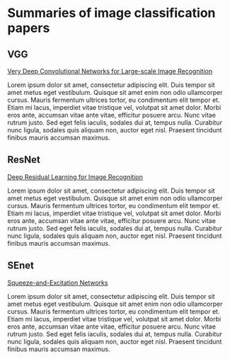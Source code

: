 # Summaries of image classification papers

## VGG
[Very Deep Convolutional Networks for Large-scale Image Recognition](https://arxiv.org/pdf/1409.1556.pdf)

Lorem ipsum dolor sit amet, consectetur adipiscing elit. Duis tempor sit amet metus eget vestibulum. Quisque sit amet enim non odio ullamcorper cursus. Mauris fermentum ultrices tortor, eu condimentum elit tempor et. Etiam mi lacus, imperdiet vitae tristique vel, volutpat sit amet dolor. Morbi eros ante, accumsan vitae ante vitae, efficitur posuere arcu. Nunc vitae rutrum justo. Sed eget felis iaculis, sodales dui at, tempus nulla. Curabitur nunc ligula, sodales quis aliquam non, auctor eget nisl. Praesent tincidunt finibus mauris accumsan maximus.

## ResNet
[Deep Residual Learning for Image Recognition](https://arxiv.org/pdf/1512.03385.pdf)

Lorem ipsum dolor sit amet, consectetur adipiscing elit. Duis tempor sit amet metus eget vestibulum. Quisque sit amet enim non odio ullamcorper cursus. Mauris fermentum ultrices tortor, eu condimentum elit tempor et. Etiam mi lacus, imperdiet vitae tristique vel, volutpat sit amet dolor. Morbi eros ante, accumsan vitae ante vitae, efficitur posuere arcu. Nunc vitae rutrum justo. Sed eget felis iaculis, sodales dui at, tempus nulla. Curabitur nunc ligula, sodales quis aliquam non, auctor eget nisl. Praesent tincidunt finibus mauris accumsan maximus.

## SEnet
[Squeeze-and-Excitation Networks](https://arxiv.org/pdf/1709.01507.pdf)

Lorem ipsum dolor sit amet, consectetur adipiscing elit. Duis tempor sit amet metus eget vestibulum. Quisque sit amet enim non odio ullamcorper cursus. Mauris fermentum ultrices tortor, eu condimentum elit tempor et. Etiam mi lacus, imperdiet vitae tristique vel, volutpat sit amet dolor. Morbi eros ante, accumsan vitae ante vitae, efficitur posuere arcu. Nunc vitae rutrum justo. Sed eget felis iaculis, sodales dui at, tempus nulla. Curabitur nunc ligula, sodales quis aliquam non, auctor eget nisl. Praesent tincidunt finibus mauris accumsan maximus.
